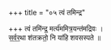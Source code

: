 +++
title = "०५ त्वं तमिन्द्र"

+++
त्वं तमि॑न्द्र॒ मर्त्य॑ममित्र॒यन्त॑मद्रिवः ।  
स॒र्व॒र॒था श॑तक्रतो॒ नि या॑हि शवसस्पते ॥